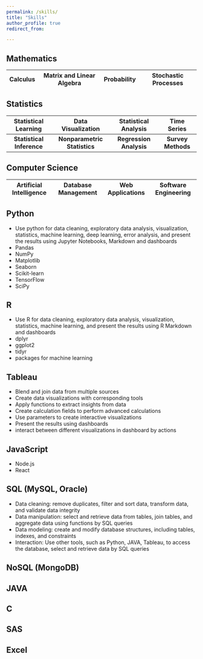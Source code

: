 ```yaml
---
permalink: /skills/
title: "Skills"
author_profile: true
redirect_from: 

---
```


## Mathematics

| **Calculus**      | **Matrix and Linear Algebra**  | **Probability**   | **Stochastic Processes**     |
|:-------------------------:|:----------------------------:|:------------------------:|:---------------------:|

## Statistics

| **Statistical Learning**  | **Data Visualization**       | **Statistical Analysis** | **Time Series**      |
|:-------------------------:|:----------------------------:|:------------------------:|:---------------------:|
| **Statistical Inference** | **Nonparametric Statistics** | **Regression Analysis**  | **Survey Methods**    |

## Computer Science

| **Artificial Intelligence**      | **Database Management**  | **Web Applications**   | **Software Engineering**     |
|:-------------------------:|:----------------------------:|:------------------------:|:---------------------:|


## Python
 * Use python for data cleaning, exploratory data analysis, visualization, statistics, machine learning, deep learning, error analysis, and present the results using Jupyter Notebooks, Markdown and dashboards
 * Pandas
 * NumPy
 * Matplotlib
 * Seaborn
 * Scikit-learn
 * TensorFlow
 * SciPy

## R
* Use R for data cleaning, exploratory data analysis, visualization, statistics, machine learning, and present the results using R Markdown and dashboards
* dplyr
* ggplot2
* tidyr
* packages for machine learning

## Tableau
* Blend and join data from multiple sources
* Create data visualizations with corresponding  tools
* Apply functions to extract insights from data
* Create calculation fields to perform advanced calculations
* Use parameters to create interactive visualizations
* Present the results using dashboards
* interact between different visualizations in dashboard by actions

## JavaScript
* Node.js
* React

## SQL (MySQL, Oracle)
* Data cleaning: remove duplicates, filter and sort data, transform data, and validate data integrity
* Data manipulation: select and retrieve data from tables, join tables, and aggregate data using functions by SQL queries
* Data modeling: create and modify database structures, including tables, indexes, and constraints
* Interaction: Use other tools, such as Python, JAVA, Tableau, to access the database, select and retrieve data by SQL queries

## NoSQL (MongoDB)

## JAVA

## C

## SAS

## Excel

